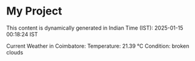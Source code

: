 # My Project

This content is dynamically generated in Indian Time (IST): 2025-01-15 00:18:24 IST


Current Weather in Coimbatore:
Temperature: 21.39 °C
Condition: broken clouds
